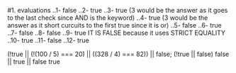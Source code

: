 #1. evaluations
..1- false
..2- true
..3- true (3 would be the answer as it goes to the last check since AND is the keyword)
..4- true (3 would be the answer as it short curcuits to the first true since it is or)
..5- false
..6- true
..7- false
..8- false
..9- true IT IS FALSE because it uses STRICT EQUALITY
..10- true
..11- false
..12- true

(!true || (!(100 / 5) === 20) || ((328 / 4) === 82)) || false;
(!true || false)
false || true || false
true